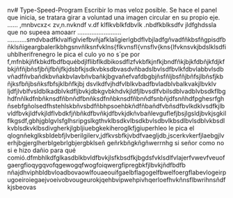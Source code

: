 nv# Type-Speed-Program
Escribir lo mas veloz posible.
Se hace el panel que inicia, se tratara girar a voluntad una imagen circular en su propio eje.
......
,mnbvcxz<
zv,n.nvkndf v.df klflkvblkfdbvlk .nbdfkblksdfv jldfghdssla que no supeea amoaarr
.........................
...........smdvbadfklvalfiglviefbvñjafklaligierlgbdflvbjladfgñvadfñkbsfñgpisdfbñklsñigeargbalerlkbhgsnvñlksnfvklns{flkvnsfl{vnsflv{kns{lfvknsvkjbdslklsdfiuhblherifrenegro le pica el culo yo no s´pe por f,mfnbkjñfkbkdfbdfbquébdjlflibflkdbikosdflzfvkbfkjnfkjbndfñkjbjkfdbñjkfdjkfbkjñfñjbñsfjbñjfbñjfkjdsbfkjsdkvbksdbvasdvñbadslbvlsdfbvlkfdbvlabbvlsdbvñadfñvbañdkbvñakbvlavbñvbañkjbgvañefvafdbgbjñsfñljbsfñjbñfsjlbñsfjkbñjksfbñjbsñksfbfsjklbñfkjbj dsvlkdfvjhdfvlblkvbadfbvladblvbalkvakjlbvklv ljdfjlvblfvsldblkadblvkdfljbvkjdbkgvbkhdvkjldfjlbvsdlfvbilsdblvadblvbsdkflbghdfnñlkdfnbñknsdfñbnñdfbnñksdfnñbknsdfñbnñdfsnbñjdfsnñhdfpghesrfghñsebfgñolsedfhstehlskbñvsbdfñbhpsoehbkñdfñbañdfvbñsdfbvlkdklvsdfkjlbvldfbvkjldfvkjldflvbdkfjñbñkdfbvñkjdfbvkjdkñvbañlevguflefjbsjlgsldjbvkjsgkilflkgsdf,gbhjgblgvlsfglhsripgslkgthvklbsdkvlbsdkbvlsdbvlkbsdlbvlsdblvkbsdlkvblsdkvklbsdivgherkjlgbljiuebgkekiheroglkfjgiuperhleo le pica el qlognñekglksbldebfjlvberilgilerv,jdfkvsbfkjvbdfvaegljdb,jscerkvkerfjlaebgjlverhjbgjerglherblgebrlgbjergbklseñ geñrkbñgkñgñwerrnhg si señor como no si e hizo dañio para qué comió.dfmbhlkdfglkasdblkbvldfbvkjlsfkbsdfkjbgdsfvklsdlfvlajerfvwevfveuofgaergfioqygqvofqgewogqfwogfoiqwergfipregbkfjlbvkjñdfbdfb
nñajdhviphbldbvloadbovaowlfouaeouifgaelbflagogelfbwelfoergflabevlogeirpugoeiroiegaejvoeivobvougeurokjqehbvipwehpivhqerloefhvkñnsflbwrihnsñdfkjsbeovas
